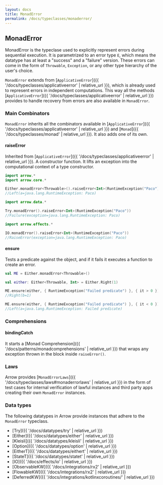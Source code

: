 ```yaml
---
layout: docs
title: MonadError
permalink: /docs/typeclasses/monaderror/
---
```


## MonadError

MonadError is the typeclase used to explicitly represent errors during sequential execution.
It is parametrized to an error type `E`, which means the datatype has at least a "success" and a "failure" version.
These errors can come in the form of `Throwable`, `Exception`, or any other type hierarchy of the user's choice.

`MonadError` extends from [`ApplicativeError`]({{ '/docs/typeclasses/applicativeerror' | relative_url }}), which is already used to represent errors in independent computations. This way all the methods [`ApplicativeError`]({{ '/docs/typeclasses/applicativeerror' | relative_url }}) provides to handle recovery from errors are also available in `MonadError`.

### Main Combinators

`MonadError` inherits all the combinators available in [`ApplicativeError`]({{ '/docs/typeclasses/applicativeerror' | relative_url }}) and [`Monad`]({{ '/docs/typeclasses/monad' | relative_url }}). It also adds one of its own.

#### raiseError

Inherited from [`ApplicativeError`]({{ '/docs/typeclasses/applicativeerror' | relative_url }}). A constructor function.
It lifts an exception into the computational context of a type constructor.

```kotlin
import arrow.*
import arrow.core.*

Either.monadError<Throwable>().raiseError<Int>(RuntimeException("Paco"))
//Left(a=java.lang.RuntimeException: Paco)
```

```kotlin
import arrow.data.*

Try.monadError().raiseError<Int>(RuntimeException("Paco"))
//Failure(exception=java.lang.RuntimeException: Paco)
```

```kotlin
import arrow.effects.*

IO.monadError().raiseError<Int>(RuntimeException("Paco"))
//RaiseError(exception=java.lang.RuntimeException: Paco)
```

#### ensure

Tests a predicate against the object, and if it fails it executes a function to create an error.

```kotlin
val ME = Either.monadError<Throwable>()

val either: Either<Throwable, Int> = Either.Right(1)

ME.ensure(either, { RuntimeException("Failed predicate") }, { it > 0 })
//Right(b=1)
```

```kotlin
ME.ensure(either, { RuntimeException("Failed predicate") }, { it < 0 })
//Left(a=java.lang.RuntimeException: Failed predicate)
```

### Comprehensions

#### bindingCatch

It starts a [Monad Comprehension]({{ '/docs/patterns/monadcomprehensions' | relative_url }}) that wraps any exception thrown in the block inside `raiseError()`.

### Laws

Arrow provides [`MonadErrorLaws`]({{ '/docs/typeclasses/laws#monaderrorlaws' | relative_url }}) in the form of test cases for internal verification of lawful instances and third party apps creating their own `MonadError` instances.

### Data types

The following datatypes in Arrow provide instances that adhere to the `MonadError` typeclass.

- [Try]({{ '/docs/datatypes/try' | relative_url }})
- [Either]({{ '/docs/datatypes/either' | relative_url }})
- [Kleisli]({{ '/docs/datatypes/kleisli' | relative_url }})
- [Option]({{ '/docs/datatypes/option' | relative_url }})
- [EitherT]({{ '/docs/datatypes/eithert' | relative_url }})
- [StateT]({{ '/docs/datatypes/statet' | relative_url }})
- [IO]({{ '/docs/effects/io' | relative_url }})
- [ObservableKW]({{ '/docs/integrations/rx2' | relative_url }})
- [FlowableKW]({{ '/docs/integrations/rx2' | relative_url }})
- [DeferredKW]({{ '/docs/integrations/kotlinxcoroutines/' | relative_url }})
